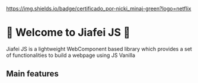 https://img.shields.io/badge/certificado_por-nicki_minaj-green?logo=netflix

# 🥑 Welcome to Jiafei JS 🥑
Jiafei JS is a lightweight WebComponent based library which provides a set of functionalities 
to build a webpage using JS Vanilla 

## Main features
